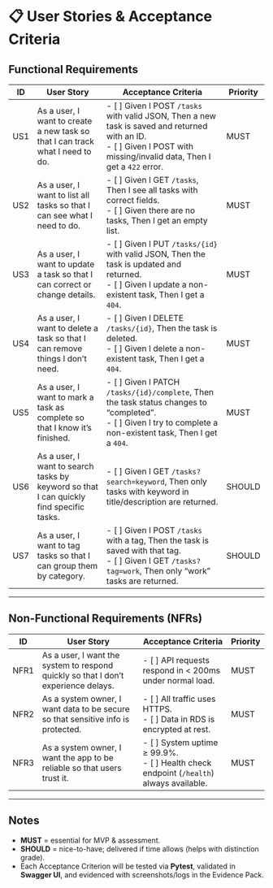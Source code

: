 # 📋 User Stories & Acceptance Criteria

## Functional Requirements

| ID  | User Story | Acceptance Criteria | Priority |
|-----|------------|---------------------|----------|
| US1 | As a user, I want to create a new task so that I can track what I need to do. | - [ ] Given I POST `/tasks` with valid JSON, Then a new task is saved and returned with an ID.<br> - [ ] Given I POST with missing/invalid data, Then I get a `422` error. | MUST |
| US2 | As a user, I want to list all tasks so that I can see what I need to do. | - [ ] Given I GET `/tasks`, Then I see all tasks with correct fields.<br> - [ ] Given there are no tasks, Then I get an empty list. | MUST |
| US3 | As a user, I want to update a task so that I can correct or change details. | - [ ] Given I PUT `/tasks/{id}` with valid JSON, Then the task is updated and returned.<br> - [ ] Given I update a non-existent task, Then I get a `404`. | MUST |
| US4 | As a user, I want to delete a task so that I can remove things I don’t need. | - [ ] Given I DELETE `/tasks/{id}`, Then the task is deleted.<br> - [ ] Given I delete a non-existent task, Then I get a `404`. | MUST |
| US5 | As a user, I want to mark a task as complete so that I know it’s finished. | - [ ] Given I PATCH `/tasks/{id}/complete`, Then the task status changes to “completed”.<br> - [ ] Given I try to complete a non-existent task, Then I get a `404`. | MUST |
| US6 | As a user, I want to search tasks by keyword so that I can quickly find specific tasks. | - [ ] Given I GET `/tasks?search=keyword`, Then only tasks with keyword in title/description are returned. | SHOULD |
| US7 | As a user, I want to tag tasks so that I can group them by category. | - [ ] Given I POST `/tasks` with a tag, Then the task is saved with that tag.<br> - [ ] Given I GET `/tasks?tag=work`, Then only “work” tasks are returned. | SHOULD |

---

## Non-Functional Requirements (NFRs)

| ID   | User Story | Acceptance Criteria | Priority |
|------|------------|---------------------|----------|
| NFR1 | As a user, I want the system to respond quickly so that I don’t experience delays. | - [ ] API requests respond in < 200ms under normal load. | MUST |
| NFR2 | As a system owner, I want data to be secure so that sensitive info is protected. | - [ ] All traffic uses HTTPS.<br> - [ ] Data in RDS is encrypted at rest. | MUST |
| NFR3 | As a system owner, I want the app to be reliable so that users trust it. | - [ ] System uptime ≥ 99.9%.<br> - [ ] Health check endpoint (`/health`) always available. | MUST |

---

## Notes
- **MUST** = essential for MVP & assessment.  
- **SHOULD** = nice-to-have; delivered if time allows (helps with distinction grade).  
- Each Acceptance Criterion will be tested via **Pytest**, validated in **Swagger UI**, and evidenced with screenshots/logs in the Evidence Pack.  
